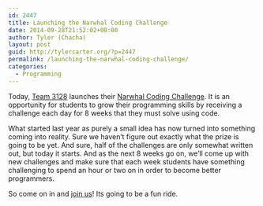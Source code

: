 ```yaml
---
id: 2447
title: Launching the Narwhal Coding Challenge
date: 2014-09-28T21:52:02+00:00
author: Tyler (Chacha)
layout: post
guid: http://tylercarter.org/?p=2447
permalink: /launching-the-narwhal-coding-challenge/
categories:
  - Programming
---
```

Today, [Team 3128](http://team3128.org/) launches their [Narwhal Coding Challenge](http://team3128.org/challenge). It is an opportunity for students to grow their programming skills by receiving a challenge each day for 8 weeks that they must solve using code.

What started last year as purely a small idea has now turned into something coming into reality. Sure we haven&#8217;t figure out exactly what the prize is going to be yet. And sure, half of the challenges are only somewhat written out, but today it starts. And as the next 8 weeks go on, we&#8217;ll come up with new challenges and make sure that each week students have something challenging to spend an hour or two on in order to become better programmers.

So come on in and [join us](http://team3128.org/challenge)! Its going to be a fun ride.
